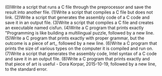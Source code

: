 (0)Write a script that runs a C file through the preprocessor and save the result into another file. (1)Write a script that compiles a C file but does not link. (2)Write a script that generates the assembly code of a C code and save it in an output file. (3)Write a script that compiles a C file and creates an executable named cisfun. (4)Write a C program that prints exactly "Programming is like building a multilingual puzzle, followed by a new line. (5)Write a C program that prints exactly with proper grammar, but the outcome is a piece of art,, followed by a new line. (6)Write a C program that prints the size of various types on the computer it is compiled and run on. (7)Write a script that generates the assembly code, Intel syntax of a C code and save it in an output file. (8)Write a C program that prints exactly and that piece of art is useful - Dora Korpar, 2015-10-19, followed by a new line, to the standard error.
